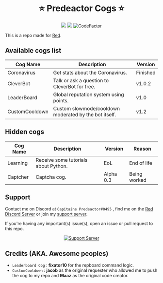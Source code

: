 <h1 align="center">⭐ Predeactor Cogs ⭐</h1>

<p align="center">
  <img src="https://repository-images.githubusercontent.com/245725383/2fbcee00-906c-11ea-8da9-ecbb66c5b7d4">
  <img src="https://img.shields.io/badge/Made%20for-Red%20v3-red?logo=discord">
  <a href="https://www.codefactor.io/repository/github/predeactor/predeactor-cogs">
    <img src="https://www.codefactor.io/repository/github/predeactor/predeactor-cogs/badge" alt="CodeFactor" />
  </a>
</p>

This is a repo made for [Red](https://github.com/Cog-Creators/Red-DiscordBot).

## Available cogs list

| Cog Name       | Description                                           | Version    |
| -------------- | ----------------------------------------------------- | ---------- |
| Coronavirus    | Get stats about the Coronavirus.                      | Finished   |
| CleverBot      | Talk or ask a question to CleverBot for free.         | v1.0.2     |
| LeaderBoard    | Global reputation system using points.                | v1.0       |
| CustomCooldown | Custom slowmode/cooldown moderated by the bot itself. | v1.2       |

## Hidden cogs

| Cog Name     | Description                                          | Version    | Reason       |
| ------------ | ---------------------------------------------------- | ---------- | ------------ |
| Learning     | Receive some tutorials about Python.                 | EoL        | End of life  |
| Captcher     | Captcha cog.                                         | Alpha 0.3  | Being worked |

## Support

Contact me on Discord at `Capitaine Predeactor#0495` , find me on the [Red Discord Server](https://discord.gg/red) or join my [support server](https://discord.gg/zg6ydua).

If you're having any important(s) issue(s), open an issue or pull request to this repo.
<p align="center">
  <a href="https://discord.gg/zg6ydua">
    <img src="https://discord.com/api/guilds/731147725902708827/widget.png?style=banner2" alt="Support Server">
  </a>
</p>

## Credits (AKA. Awesome peoples)

* `Leaderboard Cog` : **fixator10** for the repboard command logic.
* `CustomCooldown` : **jacob** as the original requester who allowed me to push the cog to my repo and **Maaz** as the original code creator.
